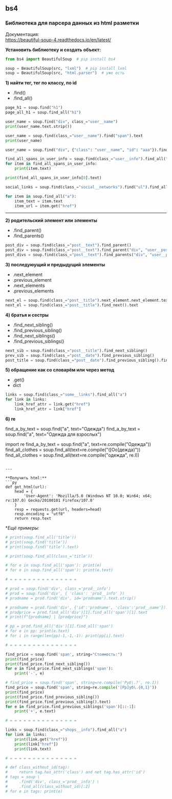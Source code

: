 ## bs4

### Библиотека для парсера данных из html разметки  

Документация:  
https://beautiful-soup-4.readthedocs.io/en/latest/  

**Установить библиотеку и создать объект:**  

```py
from bs4 import BeautifulSoup  # pip install bs4

soup = BeautifulSoup(src, "lxml")  # pip install lxml
soup = BeautifulSoup(src, "html.parser")  # уже есть
```

**1) найти тег, тег по классу, по id**  
- .find()  
- .find_all()  

```py
page_h1 = soup.find("h1")
page_all_h1 = soup.find_all("h1")

user_name = soup.find("div", class_="user__name")
print(user_name.text.strip())

user_name = soup.find(class_="user__name").find("span").text
print(user_name)

user_name = soup.find("div", {"class": "user__name", "id": "aaa"}).find("span").text

find_all_spans_in_user_info = soup.find(class_="user__info").find_all("span")
for item in find_all_spans_in_user_info:
    print(item.text)

print(find_all_spans_in_user_info[0].text)

social_links = soup.find(class_="social__networks").find("ul").find_all("a")

for item in soup.find_all("a"):
    item_text = item.text
    item_url = item.get("href")
```

---  

**2) родительский элемент или элементы**  
- .find_parent()  
- .find_parents()  

```py
post_div = soup.find(class_="post__text").find_parent()
post_div = soup.find(class_="post__text").find_parent("div", "user__post")
post_divs = soup.find(class_="post__text").find_parents("div", "user__post")
```

**3) последуюущий и предыдущий элементы**  

- .next_element  
- .previous_element  
- .next_elements  
- .previous_elements  

```py
next_el = soup.find(class_="post__title").next_element.next_element.text
next_el = soup.find(class_="post__title").find_next().text
```

**4) братья и сестры**  

- .find_next_sibling()  
- .find_previous_sibling()  
- .find_next_siblings()  
- .find_previous_siblings()  

```py
next_sib = soup.find(class_="post__title").find_next_sibling()
prev_sib = soup.find(class_="post__date").find_previous_sibling()
post_title = soup.find(class_="post__date").find_previous_sibling().find_next().text
```

**5) обращение как со словарём или через метод**  

- .get()  
- dict  

```py
links = soup.find(class_="some__links").find_all("a")
for link in links:
    link_href_attr = link.get("href")
    link_href_attr = link["href"]
```

**6) re**  

find_a_by_text = soup.find("a", text="Одежда")
find_a_by_text = soup.find("a", text="Одежда для взрослых")

import re
find_a_by_text = soup.find("a", text=re.compile("Одежда"))
find_all_clothes = soup.find_all(text=re.compile("([Оо]дежда)"))
find_all_clothes = soup.find_all(text=re.compile("одежда", re.I))
```

---  

**Получить html:**  
```py
def get_html(url):
    head = {
        'User-Agent': 'Mozilla/5.0 (Windows NT 10.0; Win64; x64; rv:107.0) Gecko/20100101 Firefox/107.0'
    }
    resp = requests.get(url, headers=head)
    resp.encoding = "utf8"
    return resp.text
```

**Ещё примеры:*  

```py
# print(soup.find_all('title'))
# print(soup.find('title'))
# print(soup.find('title').text)

# print(soup.find_all(class_='title'))

# for e in soup.find_all('span'): print(e)
# for e in soup.find_all('span'): print(e.text)

# = = = = = = = = = = = = = = = 

# prod = soup.find('div', class_='prod__info')
# prod = soup.find('div', { 'class': 'prod__info' })
# prodname = prod.find('div', id='prodname').text.strip()

# prodname = prod.find('div', {'id':'prodname', 'class':'prod__name'}).text.strip()
# prodprice = prod.find_all('div')[1].find_all('span')[1].text
# print(f"{prodname} | {prodprice}")

# pp = prod.find_all('div')[1].find_all('span')
# for e in pp: print(e.text)
# for i in range(len(pp)-1,-1,-1): print(pp[i].text)

# = = = = = = = = = = = = = = = 

find_price = soup.find('span', string="Стоимость:")
print(find_price)
print(find_price.find_next_sibling())
for e in find_price.find_next_siblings('span'):
    print('-', e)

# find_price = soup.find('span', string=re.compile('Руб\.?', re.I))
find_price = soup.find('span', string=re.compile('[Рр]уб\.{0,1}'))
print(find_price)
print(find_price.find_previous_sibling())
print(find_price.find_previous_sibling().text)
for e in find_price.find_previous_siblings('span')[::-1]:
    print('+', e.text)

# = = = = = = = = = = = = = = = 

links = soup.find(class_="shops__info").find_all("a")
for link in links:
    print(link.get("href"))
    print(link["href"])
    print(link.text)

# = = = = = = = = = = = = = = = 

# def class_without_id(tag):
#     return tag.has_attr('class') and not tag.has_attr('id')
# tags = soup \
#     .find('div', class_='prod__info') \
#     .find_all(class_without_id)[:2]
# for e in tags: print(e)

```
